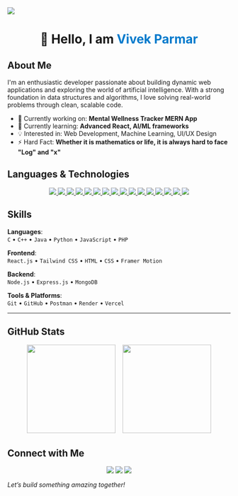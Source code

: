 <img src="https://capsule-render.vercel.app/api?type=waving&color=0:6EE7B7,100:3B82F6&height=100&section=header&text=Welcome%20to%20My%20GitHub!&fontSize=30&fontColor=ffffff" />
<h1 align="center">👋 Hello, I am <span style="color:#007acc;">Vivek Parmar</span></h1>

## About Me


I'm an enthusiastic developer passionate about building dynamic web applications and exploring the world of artificial intelligence. With a strong foundation in data structures and algorithms, I love solving real-world problems through clean, scalable code.

- 🔭 Currently working on: **Mental Wellness Tracker MERN App**
- 🌱 Currently learning: **Advanced React, AI/ML frameworks**
- 💡 Interested in: Web Development, Machine Learning, UI/UX Design
- ⚡ Hard Fact: **Whether it is mathematics or life, it is always hard to face "Log" and "x"**  

## Languages & Technologies

<p align="center">

  <!-- Languages -->
  <a href="https://en.wikipedia.org/wiki/C_(programming_language)">
    <img src="https://img.shields.io/badge/C-00599C?style=for-the-badge&logo=c&logoColor=white" />
  </a>
  <a href="https://isocpp.org/">
    <img src="https://img.shields.io/badge/C++-00599C?style=for-the-badge&logo=c%2B%2B&logoColor=white" />
  </a>
  <a href="https://www.java.com/">
    <img src="https://img.shields.io/badge/Java-007396?style=for-the-badge&logo=java&logoColor=white" />
  </a>
  <a href="https://www.python.org/">
    <img src="https://img.shields.io/badge/Python-3776AB?style=for-the-badge&logo=python&logoColor=white" />
  </a>
  <a href="https://developer.mozilla.org/en-US/docs/Web/JavaScript">
    <img src="https://img.shields.io/badge/JavaScript-F7DF1E?style=for-the-badge&logo=javascript&logoColor=black" />
  </a>
  <a href="https://www.php.net/">
    <img src="https://img.shields.io/badge/PHP-777BB4?style=for-the-badge&logo=php&logoColor=white" />
  </a>

  <!-- MERN Stack -->
  <a href="https://reactjs.org/">
    <img src="https://img.shields.io/badge/React-20232A?style=for-the-badge&logo=react&logoColor=61DAFB" />
  </a>
  <a href="https://nodejs.org/">
    <img src="https://img.shields.io/badge/Node.js-339933?style=for-the-badge&logo=nodedotjs&logoColor=white" />
  </a>
  <a href="https://expressjs.com/">
    <img src="https://img.shields.io/badge/Express.js-000000?style=for-the-badge&logo=express&logoColor=white" />
  </a>
  <a href="https://www.mongodb.com/">
    <img src="https://img.shields.io/badge/MongoDB-47A248?style=for-the-badge&logo=mongodb&logoColor=white" />
  </a>

  <!-- Frontend & Tools -->
  <a href="https://tailwindcss.com/">
    <img src="https://img.shields.io/badge/Tailwind_CSS-06B6D4?style=for-the-badge&logo=tailwind-css&logoColor=white" />
  </a>
  <a href="https://developer.mozilla.org/en-US/docs/Web/HTML">
    <img src="https://img.shields.io/badge/HTML5-E34F26?style=for-the-badge&logo=html5&logoColor=white" />
  </a>
  <a href="https://developer.mozilla.org/en-US/docs/Web/CSS">
    <img src="https://img.shields.io/badge/CSS3-1572B6?style=for-the-badge&logo=css3&logoColor=white" />
  </a>
  <a href="https://git-scm.com/">
    <img src="https://img.shields.io/badge/Git-F05032?style=for-the-badge&logo=git&logoColor=white" />
  </a>
  <a href="https://github.com/">
    <img src="https://img.shields.io/badge/GitHub-181717?style=for-the-badge&logo=github&logoColor=white" />
  </a>
  <a href="https://www.postman.com/">
    <img src="https://img.shields.io/badge/Postman-FF6C37?style=for-the-badge&logo=postman&logoColor=white" />
  </a>

</p>

## Skills

**Languages**:  
`C` • `C++` • `Java` • `Python` • `JavaScript` • `PHP`

**Frontend**:  
`React.js` • `Tailwind CSS` • `HTML` • `CSS` • `Framer Motion`

**Backend**:  
`Node.js` • `Express.js` • `MongoDB`

**Tools & Platforms**:  
`Git` • `GitHub` • `Postman` • `Render` • `Vercel`

---

## GitHub Stats

<div align="center">

  <img src="https://github-readme-stats.vercel.app/api?username=vivekxparmar&show_icons=true&theme=radical" height="200"/>
  &nbsp;&nbsp;
  <img src="https://github-readme-stats.vercel.app/api/top-langs/?username=vivekxparmar&layout=compact&theme=radical" height="200"/>

</div>

## Connect with Me

<p align="center">
  <a href="https://www.linkedin.com/in/vivek-parmar-047009261"><img src="https://img.shields.io/badge/LinkedIn-blue?style=for-the-badge&logo=linkedin&logoColor=white" /></a>
  <a href="https://x.com/VivekParmar000"><img src="https://img.shields.io/badge/Twitter-1DA1F2?style=for-the-badge&logo=twitter&logoColor=white" /></a>
  <a href="https://github.com/vivekxparmar"><img src="https://img.shields.io/badge/GitHub-100000?style=for-the-badge&logo=github&logoColor=white" /></a>
</p>

*Let’s build something amazing together!*
